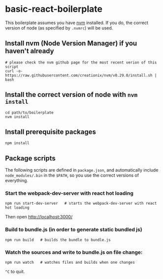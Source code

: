 # basic-react-boilerplate

This boilerplate assumes you have [nvm](https://github.com/creationix/nvm) installed.  If you do, the correct version of node (as specified by `.nvmrc`) will be used.

## Install nvm (Node Version Manager) if you haven't already
```
# please check the nvm github page for the most recent verion of this script
curl -o- https://raw.githubusercontent.com/creationix/nvm/v0.29.0/install.sh | bash
```

## Install the correct version of node with `nvm install`
```
cd path/to/boilerplate
nvm install
```

## Install prerequisite packages
```
npm install
```

## Package scripts

The following scripts are defined in `package.json`, and automatically include `node_modules/.bin` in the `$PATH`, so you use the correct versions of everything.

### Start the webpack-dev-server with react hot loading
```
npm run start-dev-server   # starts the webpack-dev-server with react hot loading
```
Then open [http://localhost:3000/](http://localhost:3000/)


### Build to bundle.js (in order to generate static bundled js)
```
npm run build   # builds the bundle to bundle.js
```

### Watch the sources and write to bundle.js on file change:
```
npm run watch   # watches files and builds when one changes
```
`^C` to quit.
